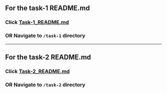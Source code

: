 ## For the task-1 README.md
  ### Click [Task-1_README.md](https://github.com/Naser4100/brainekt-assignment/blob/master/task-1/README.md)
  ### OR Navigate to `/task-1` directory
---
## For the task-2 README.md
  ### Click [Task-2_README.md](https://github.com/Naser4100/brainekt-assignment/blob/master/task-2/README.md)
  ### OR Navigate to `/task-2` directory
